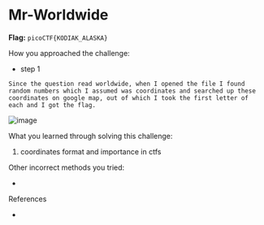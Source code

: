 # Mr-Worldwide

**Flag:** `picoCTF{KODIAK_ALASKA}`

How you approached the challenge:

- step 1

```
Since the question read worldwide, when I opened the file I found random numbers which I assumed was coordinates and searched up these coordinates on google map, out of which I took the first letter of each and I got the flag.
```

![image](https://github.com/user-attachments/assets/8d2244a3-2609-47b4-b38c-52825ef7e0c7)


What you learned through solving this challenge:

1. coordinates format and importance in ctfs

Other incorrect methods you tried:

- 
References

- 
